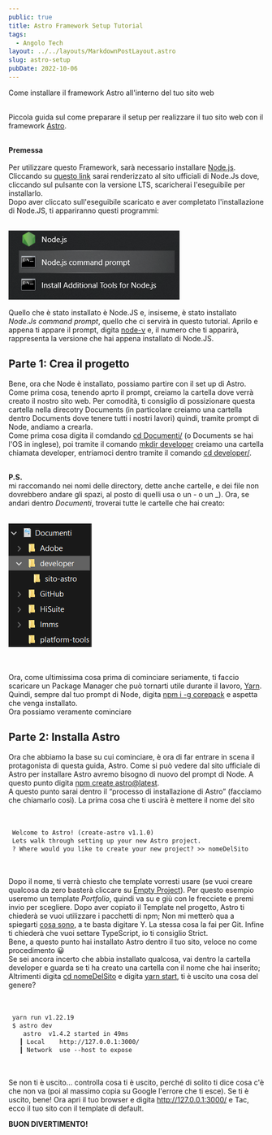 ```yaml
---
public: true
title: Astro Framework Setup Tutorial
tags:
  - Angolo Tech
layout: ../../layouts/MarkdownPostLayout.astro
slug: astro-setup
pubDate: 2022-10-06
---
```


Come installare il framework Astro all'interno del tuo sito web<br /><br />

Piccola guida sul come preparare il setup per realizzare il tuo sito web con il framework <a href="https://astro.build/">Astro</a>.<br /><br />

**Premessa** <br /><br />
Per utilizzare questo Framework, sarà necessario installare <a href="https://nodejs.org/en/">Node.js</a>. Cliccando su <a href="https://nodejs.org/en/">questo link</a> sarai renderizzato al sito ufficiali di Node.Js dove, cliccando sul pulsante con la versione LTS, scaricherai l'eseguibile per installarlo.<br />
Dopo aver cliccato sull'eseguibile scaricato e aver completato l'installazione di Node.JS, ti appariranno questi programmi:<br /><br />

<img src="https://raw.githubusercontent.com/mattiaudisio/piacerematthew/main/public/images/posts/node1.png">

Quello che è stato installato è Node.JS e, insiseme, è stato installato _Node.Js command prompt_, quello che ci servirà in questo tutorial.
Aprilo e appena ti appare il prompt, digita <u>node-v</u> e, il numero che ti apparirà, rappresenta la versione che hai appena installato di Node.JS.


## Parte 1: Crea il progetto

Bene, ora che Node è installato, possiamo partire con il set up di Astro.<br />
Come prima cosa, tenendo aprto il prompt, creiamo la cartella dove verrà creato il nostro sito web. Per comodità, ti consiglio di possizionare questa cartella nella direcotry Documents (in particolare creiamo una cartella dentro Documents dove tenere tutti i nostri lavori) quindi, tramite prompt di Node, andiamo a crearla.<br />
Come prima cosa digita il comdando <u>cd Documenti/</u> (o Documents se hai l'OS in inglese), poi tramite il comando <u>mkdir developer</u> creiamo una cartella chiamata developer, entriamoci dentro tramite il comando <u>cd developer/</u>.<br /><br />

**P.S.**<br />
mi raccomando nei nomi delle directory, dette anche cartelle, e dei file non dovrebbero andare gli spazi, al posto di quelli usa o un - o un _).
Ora, se andari dentro _Documenti_, troverai tutte le cartelle che hai creato:<br /><br />

<img src="https://raw.githubusercontent.com/mattiaudisio/piacerematthew/main/public/images/posts/node2.png">

<br /><br />
Ora, come ultimissima cosa prima di cominciare seriamente, ti faccio scaricare un Package Manager che può tornarti utile durante il lavoro, <a href="https://yarnpkg.com/">Yarn</a>. Quindi, sempre dal tuo prompt di Node, digita <u>npm i -g corepack</u> e aspetta che venga installato.<br />
Ora possiamo veramente cominciare

## Parte 2: Installa Astro

Ora che abbiamo la base su cui cominciare, è ora di far entrare in scena il protagonista di questa guida, Astro. Come si può vedere dal sito ufficiale di Astro per installare Astro avremo bisogno di nuovo del prompt di Node. A questo punto digita <u>npm create astro@latest</u>.<br />
A questo punto sarai dentro il “processo di installazione di Astro” (facciamo che chiamarlo così). La prima cosa che ti uscirà è mettere il nome del sito<br /><br />

```

 Welcome to Astro! (create-astro v1.1.0)
 Lets walk through setting up your new Astro project.
 ? Where would you like to create your new project? >> nomeDelSito

```
<br /><br />
Dopo il nome, ti verrà chiesto che template vorresti usare (se vuoi creare qualcosa da zero basterà cliccare su <u>Empty Project</u>). Per questo esempio useremo un template _Portfolio_, quindi va su e giù con le frecciete e premi invio per scegliere. Dopo aver copiato il Template nel progetto, Astro ti chiederà se vuoi utilizzare i pacchetti di npm; Non mi metterò qua a spiegarti <a href="https://it.wikipedia.org/wiki/Npm_(software)">cosa sono</a>, a te basta digitare Y. La stessa cosa la fai per Git. Infine ti chiederà che vuoi settare TypeScript, io ti consiglio Strict.<br />
Bene, a questo punto hai installato Astro dentro il tuo sito, veloce no come procedimento 😀<br />
Se sei ancora incerto che abbia installato qualcosa, vai dentro la cartella developer e guarda se ti ha creato una cartella con il nome che hai inserito; Altrimenti digita <u>cd nomeDelSito</u> e digita <u>yarn start</u>, ti è uscito una cosa del genere?<br /><br />

```

 yarn run v1.22.19
 $ astro dev
    astro  v1.4.2 started in 49ms
   ┃ Local    http://127.0.0.1:3000/
   ┃ Network  use --host to expose

```

<br /><br />
Se non ti è uscito... controlla cosa ti è uscito, perché di solito ti dice cosa c'è che non va (poi al massimo copia su Google l'errore che ti esce).
Se ti è uscito, bene! Ora apri il tuo browser e digita http://127.0.0.1:3000/ e Tac, ecco il tuo sito con il template di default.

**BUON DIVERTIMENTO!**
